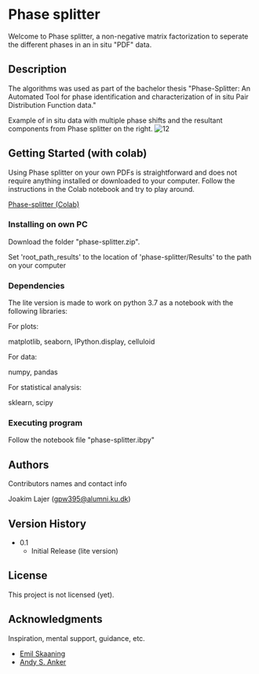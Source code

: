 # Phase splitter
Welcome to Phase splitter, a non-negative matrix factorization to seperate the different phases in an in situ "PDF" data.

## Description

The algorithms was used as part of the bachelor thesis "Phase-Splitter: An Automated Tool for phase identification and
characterization of in situ Pair Distribution Function data." 

Example of in situ data with multiple phase shifts and the resultant components from Phase splitter on the right. 
![12](https://user-images.githubusercontent.com/65853425/157948154-62826afd-76ca-4926-bec8-313124d36bc9.png)

## Getting Started (with colab)
Using Phase splitter on your own PDFs is straightforward and does not require anything installed or downloaded to your computer. Follow the instructions in the Colab notebook and try to play around.

[Phase-splitter (Colab)](https://colab.research.google.com/drive/1ypGob83K4NawqdE_1lfQORmObUiLb89c?usp=sharing)

### Installing on own PC
Download the folder "phase-splitter.zip". 

Set 'root_path_results' to the location of 'phase-splitter/Results' to the path on your computer

### Dependencies
The lite version is made to work on python 3.7 as a notebook with the following libraries:

For plots:

matplotlib, seaborn, IPython.display, celluloid

For data:

numpy, pandas

For statistical analysis:

sklearn, scipy


### Executing program

Follow the notebook file "phase-splitter.ibpy"

## Authors

Contributors names and contact info

Joakim Lajer (gpw395@alumni.ku.dk)

## Version History

* 0.1
    * Initial Release (lite version)

## License

This project is not licensed (yet).

## Acknowledgments

Inspiration, mental support, guidance, etc.
* [Emil Skaaning](https://github.com/EmilSkaaning)
* [Andy S. Anker](https://github.com/AndyNano)
